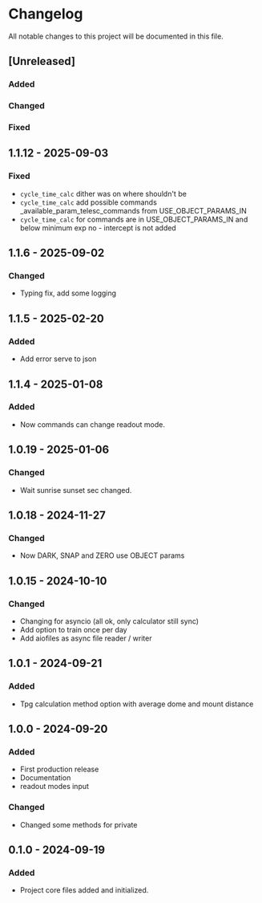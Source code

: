 # Changelog
All notable changes to this project will be documented in this file.

## [Unreleased]
### Added
### Changed
### Fixed

## 1.1.12 - 2025-09-03
### Fixed
- `cycle_time_calc` dither was on where shouldn't be
- `cycle_time_calc` add possible commands _available_param_telesc_commands from USE_OBJECT_PARAMS_IN
- `cycle_time_calc` for commands are in USE_OBJECT_PARAMS_IN and below minimum exp no - intercept is not added

## 1.1.6 - 2025-09-02
### Changed
- Typing fix, add some logging

## 1.1.5 - 2025-02-20
### Added
- Add error serve to json

## 1.1.4 - 2025-01-08
### Added
- Now commands can change readout mode.


## 1.0.19 - 2025-01-06
### Changed
- Wait sunrise sunset sec changed.


## 1.0.18 - 2024-11-27
### Changed
- Now DARK, SNAP and ZERO use OBJECT params


## 1.0.15 - 2024-10-10
### Changed
- Changing for asyncio (all ok, only calculator still sync)
- Add option to train once per day
- Add aiofiles as async file reader / writer


## 1.0.1 - 2024-09-21
### Added
- Tpg calculation method option  with average dome and mount distance


## 1.0.0 - 2024-09-20
### Added
- First production release
- Documentation
- readout modes input


### Changed
- Changed some methods for private


## 0.1.0 - 2024-09-19
### Added
- Project core files added and initialized.
